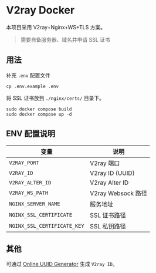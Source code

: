 # V2ray Docker

本项目采用 V2ray+Nginx+WS+TLS 方案。

> 需要自备服务器、域名并申请 SSL 证书

## 用法

补充 `.env` 配置文件

```
cp .env.example .env
```

将 SSL 证书放到 `./nginx/certs/` 目录下。

```
sudo docker compose build
sudo docker compose up -d
```

## ENV 配置说明

| 变量                        | 说明               |
| --------------------------- | ------------------ |
| `V2RAY_PORT`                | V2ray 端口         |
| `V2RAY_ID`                  | V2ray ID (UUID)    |
| `V2RAY_ALTER_ID`            | V2ray Alter ID     |
| `V2RAY_WS_PATH`             | V2ray Websock 路径 |
| `NGINX_SERVER_NAME`         | 服务地址           |
| `NGINX_SSL_CERTIFICATE`     | SSL 证书路径       |
| `NGINX_SSL_CERTIFICATE_KEY` | SSL 私钥路径       |

## 其他

可通过 [Online UUID Generator](https://www.uuidgenerator.net) 生成 `V2ray ID`。
